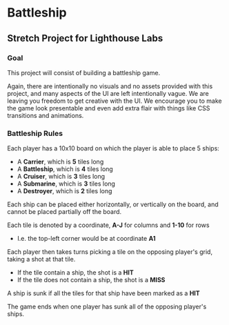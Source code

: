 # Battleship
## Stretch Project for Lighthouse Labs

### Goal
This project will consist of building a battleship game.

Again, there are intentionally no visuals and no assets provided with this project, and many aspects of the UI are left intentionally vague. We are leaving you freedom to get creative with the UI. We encourage you to make the game look presentable and even add extra flair with things like CSS transitions and animations.

### Battleship Rules
Each player has a 10x10 board on which the player is able to place 5 ships:
* A **Carrier**, which is **5** tiles long
* A **Battleship**, which is **4** tiles long
* A **Cruiser**, which is **3** tiles long
* A **Submarine**, which is **3** tiles long
* A **Destroyer**, which is **2** tiles long

Each ship can be placed either horizontally, or vertically on the board, and cannot be placed partially off the board.

Each tile is denoted by a coordinate, **A-J** for columns and **1-10** for rows
* I.e. the top-left corner would be at coordinate **A1**

Each player then takes turns picking a tile on the opposing player's grid, taking a shot at that tile.
* If the tile contain a ship, the shot is a **HIT**
* If the tile does not contain a ship, the shot is a **MISS**

A ship is sunk if all the tiles for that ship have been marked as a **HIT**

The game ends when one player has sunk all of the opposing player's ships.
